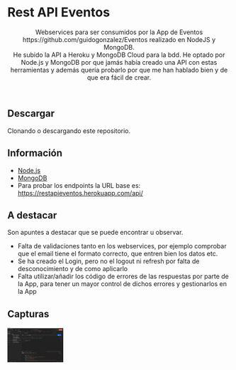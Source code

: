 # Rest API Eventos

<p align="center">
Webservices para ser consumidos por la App de Eventos https://github.com/guidogonzalez/Eventos realizado en NodeJS y MongoDB.
<br>
He subido la API a Heroku y MongoDB Cloud para la bdd. He optado por Node.js y MongoDB por que jamás había creado una API con estas herramientas y además quería probarlo por que me han hablado bien y de que era fácil de crear.
</p>
</br>

## Descargar

Clonando o descargando este repositorio.

## Información

- [Node.js](https://nodejs.org/es/)
- [MongoDB](https://www.mongodb.com/es)
- Para probar los endpoints la URL base es: https://restapieventos.herokuapp.com/api/

## A destacar

Son apuntes a destacar que se puede encontrar u observar.
<br>
- Falta de validaciones tanto en los webservices, por ejemplo comprobar que el email tiene el formato correcto, que entren bien los datos etc.
- Se ha creado el Login, pero no el logout ni refresh por falta de desconocimiento y de como aplicarlo
- Falta utilizar/añadir los código de errores de las respuestas por parte de la App, para tener un mayor control de dichos errores y gestionarlos en la App 

## Capturas

<p align="center">
<img src="/imagenes/postman.png" align="left" width="25%"/>
</p>

